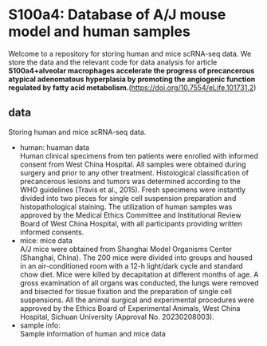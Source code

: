 # S100a4: Database of A/J mouse model and human samples
Welcome to a repository for storing human and mice scRNA-seq data. We store the data and the relevant code for data analysis for article **S100a4+alveolar macrophages accelerate the progress of precancerous atypical adenomatous hyperplasia by promoting the angiogenic function regulated by fatty acid metabolism.**(https://doi.org/10.7554/eLife.101731.2)

## data
Storing human and mice scRNA-seq data.
- human: huaman data  
  Human clinical specimens from ten patients were enrolled with informed consent from West China Hospital. All samples were obtained during surgery and prior to any other treatment. Histological classification of precancerous lesions and tumors was determined according to the WHO guidelines (Travis et al., 2015). Fresh specimens were instantly divided into two pieces for single cell suspension preparation and histopathological staining. The utilization of human samples was approved by the Medical Ethics Committee and Institutional Review Board of West China Hospital, with all participants providing written informed consents.
- mice: mice data  
  A/J mice were obtained from Shanghai Model Organisms Center (Shanghai, China). The 200 mice were divided into groups and housed in an air-conditioned room with a 12-h light/dark cycle and standard chow diet. Mice were killed by decapitation at different months of age. A gross examination of all organs was conducted, the lungs were removed and bisected for tissue fixation and the preparation of single cell suspensions. All the animal surgical and experimental procedures were approved by the Ethics Board of Experimental Animals, West China Hospital, Sichuan University (Approval No. 20230208003).
- sample info:  
  Sample information of human and mice data
